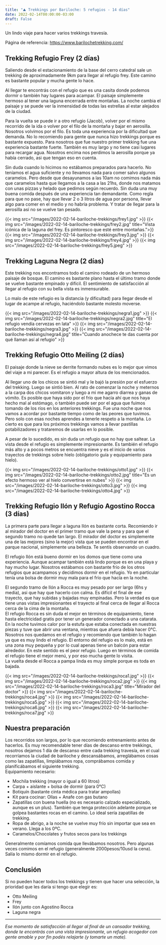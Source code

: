 ```yaml
---
title: "⛰ Trekkings por Bariloche: 5 refugios - 14 días"
date: 2022-02-14T00:00:00-03:00
draft: False
---
```


Un lindo viaje para hacer varios trekkings travesía. 

Página de referencia: https://www.barilochetrekking.com/

## Trekking Refugio Frey (2 días)

Saliendo desde el estacionamiento de la base del cerro catedral sale un trekking de aproximadamente 9km para llegar al refugio frey. Este camino es bastante popular y mucha gente lo hace. 

Al llegar te encontrás con el refugio que es una casita donde podemos dormir o también hay lugares para acampar. El paisaje simplemente hermoso al tener una laguna encerrada entre montañas. La noche cambia el paisaje y se puede ver la inmensidad de todas las estrellas al estar alejados de la ciudad.

Para la vuelta se puede ir a otro refugio (Jacob), volver por el mismo recorrido de la ida o volver por el filo de la montaña y bajar en aerosilla. Nosotros volvimos por el filo. Es toda una experiencia por la dificultad que demanda. No lo recomiendo para gente que nunca hizo trekkings porque es bastante expuesto. Para nosotros que fue nuestro primer trekking fue una experiencia bastante fuerte. También es muy largo y no tiene casi lugares para recargar agua. Nosotros encima nos perdimos la aerosilla porque ya había cerrado, asi que tengan eso en cuenta. 

Sin duda cuando lo hicimos no estábamos preparados para hacerlo. No teníamos el agua suficiente y no llevamos nada para comer salvo algunos caramelos. Pero desde que desayunamos a las 10am no comimos nada más que caramelos hasta que llegamos a la casa a las 21hs, donde nos matamos con unas pizzas y helado que pedimos según recuerdo. Sin duda una muy buena comida después de una experiencia tan demandante. Como regla para que no pase, hay que llevar 2 o 3 litros de agua por persona, llevar algo para comer en el medio y no habría problema. Y tratar de llegar para la aerosilla así no se vuelve tan pesado.

{{< img src="/images/2022-02-14-bariloche-trekkings/frey1.jpg" >}}
{{< img src="/images/2022-02-14-bariloche-trekkings/frey2.jpg" title="Vista icónica de la laguna del frey. Es pintoresco que esté entre montañas.">}}
{{< img src="/images/2022-02-14-bariloche-trekkings/frey3.jpg" >}}
{{< img src="/images/2022-02-14-bariloche-trekkings/frey4.jpg" >}}
{{< img src="/images/2022-02-14-bariloche-trekkings/frey5.jpeg" >}}


## Trekking Laguna Negra (2 días)

Este trekking nos encontramos todo el camino rodeado de un hermoso paisaje de bosque. El camino es bastante plano hasta el último tramo donde se vuelve bastante empinado y difícil. El sentimiento de satisfacción al llegar al refugio con su bella vista es inmensurable. 

Lo malo de este refugio es la distancia (y dificultad) para llegar desde el lugar de acampe al refugio, haciéndolo bastante molesto moverse.

{{< img src="/images/2022-02-14-bariloche-trekkings/negra1.jpg" >}}
{{< img src="/images/2022-02-14-bariloche-trekkings/negra2.jpg" title="El refugio vendía cervezas en lata" >}}
{{< img src="/images/2022-02-14-bariloche-trekkings/negra3.jpg" >}}
{{< img src="/images/2022-02-14-bariloche-trekkings/negra4.jpg" title="Cuando anochece te das cuenta por qué llaman así al refugio" >}}


## Trekking Refugio Otto Meiling (2 días)

El paisaje donde la nieve se derrite formando nubes es lo mejor que vimos del viaje a mi parecer. Es el refugio a mayor altura de los mencionados. 

Al llegar uno de los chicos se sintió mal y le bajó la presión por el esfuerzo del trekking. Luego se sintió bien. Al rato de comenzar la noche y meternos a la carpa dos chicos vomitaron y luego a mi me agarro diarrea y ganas de vómito. Es posible que haya sido por el frío que hacía ahí que nos haya hecho mal al estómago, o también puede ser por el agua que fuimos tomando de los ríos en los anteriores trekkings. Fue una noche que nos vamos a acordar por bastante tiempo como de las peores que tuvimos. Pero solo con esas noches aprendes a tenerle respeto a la montaña. Lo cierto es que para los próximos trekkings vamos a llevar pastillas potabilizadores y trataremos de usarlas en lo posible.

A pesar de lo sucedido, es sin duda un refugio que no hay que saltear. La vista desde el refugio es simplemente impresionante. Es también el refugio más alto y a pocos metros se encuentra nieve y es el inicio de varios trayectos de trekkings sobre hielo (obligatorio guía y equipamiento para hielo).

{{< img src="/images/2022-02-14-bariloche-trekkings/otto1.jpg" >}}
{{< img src="/images/2022-02-14-bariloche-trekkings/otto2.jpg" title="Es un efecto hermoso ver al hielo convertirse en nubes" >}}
{{< img src="/images/2022-02-14-bariloche-trekkings/otto3.jpg" >}}
{{< img src="/images/2022-02-14-bariloche-trekkings/otto4.jpg" >}}



## Trekking Refugio Ilón y Refugio Agostino Rocca (3 días)

La primera parte para llegar a laguna Ilón es bastante corta. Recomiendo ir al mirador del doctor en el primer tramo que vale la pena y para que el segundo tramo no quede tan largo. El mirador del doctor es simplemente una de las mejores (sino la mejor) vista que se pueden encontrar en el parque nacional, simplemente una belleza. Te sentís observando un cuadro.

El refugio Ilón está bueno dormir en los domos que tiene como una experiencia. Aunque acampar también está lindo porque es en una playa y hay mucho lugar. Nosotros estábamos con bastante frío de los otros refugios que acampamos y decidimos dormir en el refugio. Yo en particular tenía una bolsa de dormir muy mala para el frío que hacía en la noche.

El segundo tramo de Ilón a Rocca es muy pesado por ser largo (6hs y media), asi que hay que hacerlo con calma. Es difícil el final de ese trayecto, que hay subidas y bajadas muy empinadas. Pero la verdad es que tiene unas vistas impresionantes el trayecto al final cerca de llegar al Rocca cerca de la cima de la montaña.  
El refugio Rocca es sin duda el mejor en términos de equipamiento, tiene hasta electricidad gratis por tener un generador conectado a una catarata. En la noche tuvimos calor por la estufa que estaba conectada en nuestras piezas y tuve que abrir una ventana, mientras que afuera debía hacer 0°C. Nosotros nos quedamos en el refugio y recomiendo que también lo hagan ya que es muy lindo el refugio. El entorno del refugio es lo malo, está en una zona muy pequeña y por lo cual apenas tiene un balcón para estar alrededor. En este sentido es el peor refugio. Luego en términos de comida el refugio tiene el mejor menú, y por eso mucha gente lo visita.  
La vuelta desde el Rocca a pampa linda es muy simple porque es toda en bajada.

{{< img src="/images/2022-02-14-bariloche-trekkings/roca1.jpg" >}}
{{< img src="/images/2022-02-14-bariloche-trekkings/roca2.jpg" >}}
{{< img src="/images/2022-02-14-bariloche-trekkings/roca3.jpg" title="Mirador del doctor" >}}
{{< img src="/images/2022-02-14-bariloche-trekkings/roca4.jpg" >}}
{{< img src="/images/2022-02-14-bariloche-trekkings/roca5.jpg" >}}
{{< img src="/images/2022-02-14-bariloche-trekkings/roca6.jpg" >}}
{{< img src="/images/2022-02-14-bariloche-trekkings/roca7.jpg" >}}

## Nuestra preparación

Los recorridos son largos, por lo que recomiendo entrenamiento antes de hacerlos. Es muy recomendable tener días de descanso entre trekkings, nosotros dejamos 1 día de descanso entre cada trekking travesía, en el cual recorríamos la ciudad de bariloche y descansábamos, arreglábamos cosas como las zapatillas, limpiábamos ropa, comprábamos comida y planificábamos el siguiente trekking.  
Equipamiento necesario:
- Mochila trekking (mayor o igual a 60 litros)
- Carpa + aislante + bolsa de dormir (para 0°C)
- Botiquín (bastante cinta médica para tratar ampollas)
- Kit para cocinar: Ollas + Anafe con gas butano
- Zapatillas con buena huella (no es necesario calzado especializado, aunque es un plus). También que tenga protección adelante porque se golpea bastantes rocas en el camino. Lo ideal sería zapatillas de trekking.
- Ropa de abrigo, a la noche se vuelve muy frío sin importar que sea en verano. Llega a los 0ºC.
- Caramelos/Chocolates y frutos secos para los trekkings

Generalmente comíamos comida que llevábamos nosotros. Pero algunas veces comimos en el refugio (generalmente 2000pesos/10usd la cena). Salía lo mismo dormir en el refugio.

## Conclusión

Si no pueden hacer todos los trekkings y tienen que hacer una selección, la prioridad que les daría si tengo que elegir es:
- Otto Meiling
- Frey
- Ilón junto con Agostino Rocca
- Laguna negra

---

*Ese momento de satisfacción al llegar al final de un cansador trekking, donde te encontrás con una vista impresionante, un refugio acogedor con gente amable y por fin podés relajarte (y tomarte un mate).*